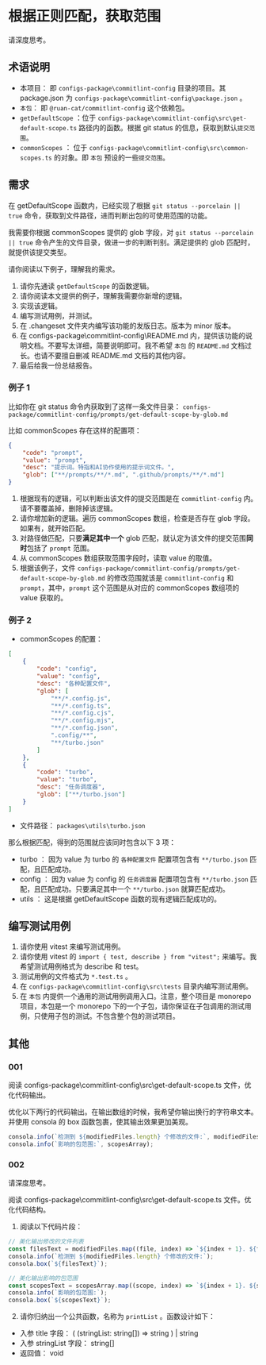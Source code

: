 # 根据正则匹配，获取范围

请深度思考。

## 术语说明

- 本项目： 即 `configs-package\commitlint-config` 目录的项目。其 package.json 为 `configs-package\commitlint-config\package.json` 。
- `本包`： 即 `@ruan-cat/commitlint-config` 这个依赖包。
- `getDefaultScope` ：位于 `configs-package\commitlint-config\src\get-default-scope.ts` 路径内的函数。根据 git status 的信息，获取到默认`提交范围`。
- `commonScopes` ： 位于 `configs-package\commitlint-config\src\common-scopes.ts` 的对象。即 `本包` 预设的一些`提交范围`。

## 需求

在 getDefaultScope 函数内，已经实现了根据 `git status --porcelain || true` 命令，获取到文件路径，进而判断出包的可使用范围的功能。

我需要你根据 commonScopes 提供的 glob 字段，对 `git status --porcelain || true` 命令产生的文件目录，做进一步的判断判别。满足提供的 glob 匹配时，就提供该提交类型。

请你阅读以下例子，理解我的需求。

1. 请你先通读 `getDefaultScope` 的函数逻辑。
2. 请你阅读本文提供的例子，理解我需要你新增的逻辑。
3. 实现该逻辑。
4. 编写测试用例，并测试。
5. 在 .changeset 文件夹内编写该功能的发版日志。版本为 minor 版本。
6. 在 configs-package\commitlint-config\README.md 内，提供该功能的说明文档。不要写太详细，简要说明即可。我不希望 `本包` 的 `README.md` 文档过长。也请不要擅自删减 README.md 文档的其他内容。
7. 最后给我一份总结报告。

### 例子 1

比如你在 git status 命令内获取到了这样一条文件目录： `configs-package/commitlint-config/prompts/get-default-scope-by-glob.md`

比如 commonScopes 存在这样的配置项：

```json
{
	"code": "prompt",
	"value": "prompt",
	"desc": "提示词。特指和AI协作使用的提示词文件。",
	"glob": ["**/prompts/**/*.md", ".github/prompts/**/*.md"]
}
```

1. 根据现有的逻辑，可以判断出该文件的提交范围是在 `commitlint-config` 内。请不要覆盖掉，删除掉该逻辑。
2. 请你增加新的逻辑。遍历 commonScopes 数组，检查是否存在 glob 字段。如果有，就开始匹配。
3. 对路径做匹配，只要**满足其中一个** glob 匹配，就认定为该文件的提交范围**同时**包括了 `prompt` 范围。
4. 从 commonScopes 数组获取范围字段时，读取 value 的取值。
5. 根据该例子，文件 `configs-package/commitlint-config/prompts/get-default-scope-by-glob.md` 的修改范围就该是 `commitlint-config` 和 `prompt`，其中，`prompt` 这个范围是从对应的 commonScopes 数组项的 value 获取的。

### 例子 2

- commonScopes 的配置：

```json
[
	{
		"code": "config",
		"value": "config",
		"desc": "各种配置文件",
		"glob": [
			"**/*.config.js",
			"**/*.config.ts",
			"**/*.config.cjs",
			"**/*.config.mjs",
			"**/*.config.json",
			".config/**",
			"**/turbo.json"
		]
	},
	{
		"code": "turbo",
		"value": "turbo",
		"desc": "任务调度器",
		"glob": ["**/turbo.json"]
	}
]
```

- 文件路径： `packages\utils\turbo.json`

那么根据匹配，得到的范围就应该同时包含以下 3 项：

- turbo ： 因为 value 为 turbo 的 `各种配置文件` 配置项包含有 `**/turbo.json` 匹配，且匹配成功。
- config ： 因为 value 为 config 的 `任务调度器` 配置项包含有 `**/turbo.json` 匹配，且匹配成功。只要满足其中一个 `**/turbo.json` 就算匹配成功。
- utils ： 这是根据 getDefaultScope 函数的现有逻辑匹配成功的。

## 编写测试用例

1. 请你使用 vitest 来编写测试用例。
2. 请你使用 vitest 的 `import { test, describe } from "vitest";` 来编写。我希望测试用例格式为 describe 和 test。
3. 测试用例的文件格式为 `*.test.ts` 。
4. 在 `configs-package\commitlint-config\src\tests` 目录内编写测试用例。
5. 在 `本包` 内提供一个通用的测试用例调用入口。注意，整个项目是 monorepo 项目，本包是一个 monorepo 下的一个子包，请你保证在子包调用的测试用例，只使用子包的测试。不包含整个包的测试项目。

## 其他

### 001

阅读 configs-package\commitlint-config\src\get-default-scope.ts 文件，优化代码输出。

优化以下两行的代码输出。在输出数组的时候，我希望你输出换行的字符串文本。并使用 consola 的 box 函数包裹，使其输出效果更加美观。

```ts
consola.info(`检测到 ${modifiedFiles.length} 个修改的文件:`, modifiedFiles);
consola.info(`影响的包范围:`, scopesArray);
```

### 002

请深度思考。

阅读 configs-package\commitlint-config\src\get-default-scope.ts 文件。优化代码结构。

1. 阅读以下代码片段：

```ts
// 美化输出修改的文件列表
const filesText = modifiedFiles.map((file, index) => `${index + 1}. ${file}`).join("\n");
consola.info(`检测到 ${modifiedFiles.length} 个修改的文件:`);
consola.box(`${filesText}`);
```

```ts
// 美化输出影响的包范围
const scopesText = scopesArray.map((scope, index) => `${index + 1}. ${scope}`).join("\n");
consola.info(`影响的包范围:`);
consola.box(`${scopesText}`);
```

2. 请你归纳出一个公共函数，名称为 `printList` 。函数设计如下：

- 入参 title 字段： ( (stringList: string[]) => string ) | string
- 入参 stringList 字段： string[]
- 返回值： void
